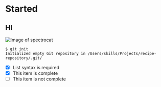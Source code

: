# Started
## HI
![Image of spectrocat](https://octodex.github.com/images/spectrocat.png)


```
$ git init
Initialized empty Git repository in /Users/skills/Projects/recipe-repository/.git/

```
- [x] List syntax is required
- [x] This item is complete
- [ ] This item is not complete
